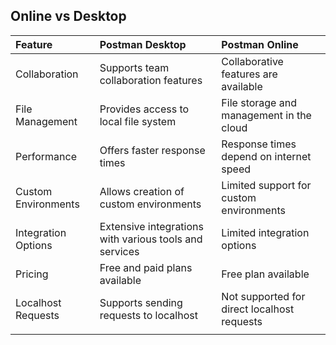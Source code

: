 ## Online vs Desktop
| **Feature**         | **Postman Desktop**                                    | **Postman Online**                          |
| :------------------ | :----------------------------------------------------- | :------------------------------------------ |
| Collaboration       | Supports team collaboration features                   | Collaborative features are available        |
| File Management     | Provides access to local file system                   | File storage and management in the cloud    |
| Performance         | Offers faster response times                           | Response times depend on internet speed     |
| Custom Environments | Allows creation of custom environments                 | Limited support for custom environments     |
| Integration Options | Extensive integrations with various tools and services | Limited integration options                 |
| Pricing             | Free and paid plans available                          | Free plan available                         |
| Localhost Requests  | Supports sending requests to localhost                 | Not supported for direct localhost requests |
|                     |                                                        |                                             |